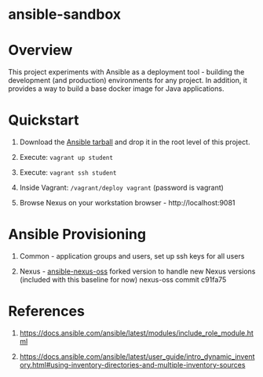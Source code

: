 # ansible-sandbox

# Overview

This project experiments with Ansible as a deployment tool - building the development (and production) environments for any project. In addition, it provides a way to build a base docker image for Java applications.

# Quickstart

1. Download the [Ansible tarball](https://releases.ansible.com/ansible/?extIdCarryOver=true&sc_cid=701f2000001OH7YAAW) and drop it in the root level of this project.

2. Execute: `vagrant up student`

3. Execute: `vagrant ssh student`

4. Inside Vagrant: `/vagrant/deploy vagrant` (password is vagrant)

5. Browse Nexus on your workstation browser - http://localhost:9081

# Ansible Provisioning

1. Common - application groups and users, set up ssh keys for all users

2. Nexus - [ansible-nexus-oss](https://github.com/savoirfairelinux/ansible-nexus3-oss) forked version to handle new Nexus versions (included with this baseline for now) nexus-oss commit c91fa75

# References

1. https://docs.ansible.com/ansible/latest/modules/include_role_module.html

2. https://docs.ansible.com/ansible/latest/user_guide/intro_dynamic_inventory.html#using-inventory-directories-and-multiple-inventory-sources
